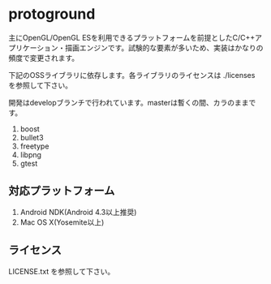 # protoground

主にOpenGL/OpenGL ESを利用できるプラットフォームを前提としたC/C++アプリケーション・描画エンジンです。試験的な要素が多いため、実装はかなりの頻度で変更されます。

下記のOSSライブラリに依存します。各ライブラリのライセンスは ./licenses を参照して下さい。

開発はdevelopブランチで行われています。masterは暫くの間、カラのままです。

1. boost
1. bullet3
1. freetype
1. libpng
1. gtest

## 対応プラットフォーム

1. Android NDK(Android 4.3以上推奨)
1. Mac OS X(Yosemite以上)

## ライセンス

LICENSE.txt を参照して下さい。